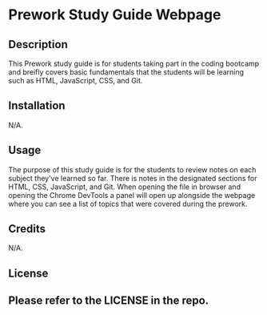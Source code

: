 # Prework Study Guide Webpage

## Description

This Prework study guide is for students taking part in the coding bootcamp and breifly covers basic fundamentals that the students will be learning such as HTML, JavaScript, CSS, and Git.

## Installation

N/A.

## Usage

The purpose of this study guide is for the students to review notes on each subject they've learned so far. There is notes in the designated sections for HTML, CSS, JavaScript, and Git. When opening the file in browser and opening the Chrome DevTools a panel will open up alongside the webpage where you can see a list of topics that were covered during the prework.
## Credits

N/A.

## License

Please refer to the LICENSE in the repo.
---

